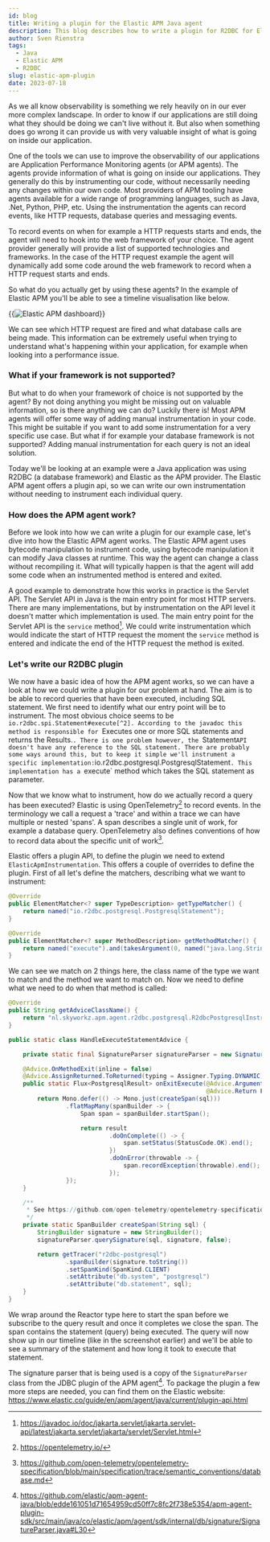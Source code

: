 ```yaml
---
id: blog
title: Writing a plugin for the Elastic APM Java agent
description: This blog describes how to write a plugin for R2DBC for Elastic APM Java agent.
author: Sven Rienstra
tags:
  - Java
  - Elastic APM
  - R2DBC
slug: elastic-apm-plugin
date: 2023-07-18
---
```


As we all know observability is something we rely heavily on in our ever more complex landscape. In order to know if our applications are still doing what they should be doing we can't live without it. But also when something does go wrong it can provide us with very valuable insight of what is going on inside our application.

One of the tools we can use to improve the observability of our applications are Application Performance Monitoring agents (or APM agents). The agents provide information of what is going on inside our applications. They generally do this by instrumenting our code, without necessarily needing any changes within our own code. Most providers of APM tooling have agents available for a wide range of programming languages, such as Java, .Net, Python, PHP, etc. Using the instrumentation the agents can record events, like HTTP requests, database queries and messaging events.

To record events on when for example a HTTP requests starts and ends, the agent will need to hook into the web framework of your choice. The agent provider generally will provide a list of supported technologies and frameworks. In the case of the HTTP request example the agent will dynamically add some code around the web framework to record when a HTTP request starts and ends.

So what do you actually get by using these agents? In the example of Elastic APM you'll be able to see a timeline visualisation like below.

{{<img src="/img/blog/apm-distributed-tracing.png" class="img-fluid" title="Elastic APM dashboard" >}}

We can see which HTTP request are fired and what database calls are being made. This information can be extremely useful when trying to understand what's happening within your application, for example when looking into a performance issue.

### What if your framework is not supported?

But what to do when your framework of choice is not supported by the agent? By not doing anything you might be missing out on valuable information, so is there anything we can do? Luckily there is! Most APM agents will offer some way of adding manual instrumentation in your code. This might be suitable if you want to add some instrumentation for a very specific use case. But what if for example your database framework is not supported? Adding manual instrumentation for each query is not an ideal solution.

Today we'll be looking at an example were a Java application was using R2DBC (a database framework) and Elastic as the APM provider. The Elastic APM agent offers a plugin api, so we can write our own instrumentation without needing to instrument each individual query.

### How does the APM agent work?

Before we look into how we can write a plugin for our example case, let's dive into how the Elastic APM agent works. The Elastic APM agent uses bytecode manipulation to instrument code, using bytecode manipulation it can modify Java classes at runtime. This way the agent can change a class without recompiling it. What will typically happen is that the agent will add some code when an instrumented method is entered and exited.

A good example to demonstrate how this works in practice is the Servlet API. The Servlet API in Java is the main entry point for most HTTP servers. There are many implementations, but by instrumentation on the API level it doesn't matter which implementation is used. The main entry point for the Servlet API is the `service` method[^1]. We could write instrumentation which would indicate the start of HTTP request the moment the `service` method is entered and indicate the end of the HTTP request the method is exited.

### Let's write our R2DBC plugin

We now have a basic idea of how the APM agent works, so we can have a look at how we could write a plugin for our problem at hand. The aim is to be able to record queries that have been executed, including SQL statement. We first need to identify what our entry point will be to instrument. The most obvious choice seems to be `io.r2dbc.spi.Statement#execute[^2]. According to the javadoc this method is responsible for `Executes one or more SQL statements and returns the Results.`. There is one problem however, the `Statement` API doesn't have any reference to the SQL statement. There are probably some ways around this, but to keep it simple we'll instrument a specific implementation: `io.r2dbc.postgresql.PostgresqlStatement`. This implementation has a `execute` method which takes the SQL statement as parameter.

Now that we know what to instrument, how do we actually record a query has been executed? Elastic is using OpenTelemetry[^3] to record events. In the terminology we call a request a 'trace' and within a trace we can have multiple or nested 'spans'. A span describes a single unit of work, for example a database query. OpenTelemetry also defines conventions of how to record data about the specific unit of work[^4].

Elastic offers a plugin API, to define the plugin we need to extend `ElasticApmInstrumentation`. This offers a couple of overrides to define the plugin. First of all let's define the matchers, describing what we want to instrument:

```java
@Override
public ElementMatcher<? super TypeDescription> getTypeMatcher() {
    return named("io.r2dbc.postgresql.PostgresqlStatement");
}

@Override
public ElementMatcher<? super MethodDescription> getMethodMatcher() {
    return named("execute").and(takesArgument(0, named("java.lang.String")));
}
```

We can see we match on 2 things here, the class name of the type we want to match and the method we want to match on. Now we need to define what we need to do when that method is called:

```java
@Override
public String getAdviceClassName() {
    return "nl.skyworkz.apm.agent.r2dbc.postgresql.R2dbcPostgresqlInstrumentation$HandleExecuteStatementAdvice";
}

public static class HandleExecuteStatementAdvice {

    private static final SignatureParser signatureParser = new SignatureParser();

    @Advice.OnMethodExit(inline = false)
    @Advice.AssignReturned.ToReturned(typing = Assigner.Typing.DYNAMIC)
    public static Flux<PostgresqlResult> onExitExecute(@Advice.Argument(0) String sql,
                                                       @Advice.Return Flux<io.r2dbc.postgresql.api.PostgresqlResult> result) {
        return Mono.defer(() -> Mono.just(createSpan(sql)))
                .flatMapMany(spanBuilder -> {
                    Span span = spanBuilder.startSpan();

                    return result
                            .doOnComplete(() -> {
                                span.setStatus(StatusCode.OK).end();
                            })
                            .doOnError(throwable -> {
                                span.recordException(throwable).end();
                            });
                });
    }

    /**
     * See https://github.com/open-telemetry/opentelemetry-specification/blob/main/specification/trace/semantic_conventions/database.md
     */
    private static SpanBuilder createSpan(String sql) {
        StringBuilder signature = new StringBuilder();
        signatureParser.querySignature(sql, signature, false);

        return getTracer("r2dbc-postgresql")
                .spanBuilder(signature.toString())
                .setSpanKind(SpanKind.CLIENT)
                .setAttribute("db.system", "postgresql")
                .setAttribute("db.statement", sql);
    }
}
```

We wrap around the Reactor type here to start the span before we subscribe to the query result and once it completes we close the span. The span contains the statement (query) being executed. The query will now show up in our timeline (like in the screenshot earlier) and we'll be able to see a summary of the statement and how long it took to execute that statement.

The signature parser that is being used is a copy of the `SignatureParser` class from the JDBC plugin of the APM agent[^5]. To package the plugin a few more steps are needed, you can find them on the Elastic website: https://www.elastic.co/guide/en/apm/agent/java/current/plugin-api.html


[^1]: https://javadoc.io/doc/jakarta.servlet/jakarta.servlet-api/latest/jakarta.servlet/jakarta/servlet/Servlet.html
[^2]: https://javadoc.io/static/io.r2dbc/r2dbc-spi/1.0.0.RELEASE/io/r2dbc/spi/Statement.html#execute--
[^3]: https://opentelemetry.io/
[^4]: https://github.com/open-telemetry/opentelemetry-specification/blob/main/specification/trace/semantic_conventions/database.md
[^5]: https://github.com/elastic/apm-agent-java/blob/edde161051d71654959cd50ff7c8fc2f738e5354/apm-agent-plugin-sdk/src/main/java/co/elastic/apm/agent/sdk/internal/db/signature/SignatureParser.java#L30
